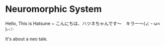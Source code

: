 # Neuromorphic System

Hello, This is Hatsune ~
こんにちは、ハツネちゃんです～　キラー～(∠・ω< )⌒✨

It's about a neo tale.
